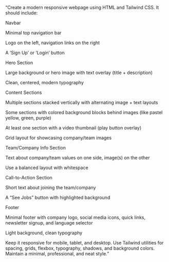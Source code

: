 “Create a modern responsive webpage using HTML and Tailwind CSS. It should include:

Navbar

Minimal top navigation bar

Logo on the left, navigation links on the right

A ‘Sign Up’ or ‘Login’ button

Hero Section

Large background or hero image with text overlay (title + description)

Clean, centered, modern typography

Content Sections

Multiple sections stacked vertically with alternating image + text layouts

Some sections with colored background blocks behind images (like pastel yellow, green, purple)

At least one section with a video thumbnail (play button overlay)

Grid layout for showcasing company/team images

Team/Company Info Section

Text about company/team values on one side, image(s) on the other

Use a balanced layout with whitespace

Call-to-Action Section

Short text about joining the team/company

A “See Jobs” button with highlighted background

Footer

Minimal footer with company logo, social media icons, quick links, newsletter signup, and language selector

Light background, clean typography

Keep it responsive for mobile, tablet, and desktop. Use Tailwind utilities for spacing, grids, flexbox, typography, shadows, and background colors. Maintain a minimal, professional, and neat style.”
